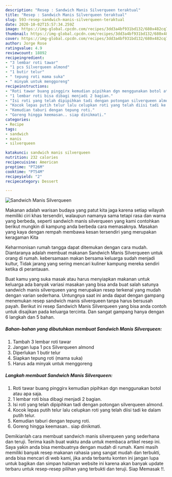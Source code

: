 ```yaml
---
description: "Resep : Sandwich Manis Silverqueen teraktual"
title: "Resep : Sandwich Manis Silverqueen teraktual"
slug: 593-resep-sandwich-manis-silverqueen-teraktual
date: 2020-10-02T15:57:34.259Z
image: https://img-global.cpcdn.com/recipes/3dd3a4bf931bd132/680x482cq70/sandwich-manis-silverqueen-foto-resep-utama.jpg
thumbnail: https://img-global.cpcdn.com/recipes/3dd3a4bf931bd132/680x482cq70/sandwich-manis-silverqueen-foto-resep-utama.jpg
cover: https://img-global.cpcdn.com/recipes/3dd3a4bf931bd132/680x482cq70/sandwich-manis-silverqueen-foto-resep-utama.jpg
author: Jorge Rose
ratingvalue: 4.9
reviewcount: 18892
recipeingredient:
- "3 lembar roti tawar"
- "1 pcs Silverqueen almond"
- "1 butir telur"
- " tepung roti mama suka"
- " minyak untuk menggoreng"
recipeinstructions:
- "Roti tawar buang pinggirx kemudian pipihkan dgn menggunakan botol atau apa saja."
- "1 lembar roti bisa dibagi menjadi 2 bagian."
- "Isi roti yang telah dipipihkan tadi dengan potongan silverqueen almond."
- "Kocok lepas putih telur lalu celupkan roti yang telah diisi tadi ke dalam putih telur."
- "Kemudian taburi dengan tepung roti."
- "Goreng hingga keemasan.. siap dinikmati."
categories:
- Recipe
tags:
- sandwich
- manis
- silverqueen

katakunci: sandwich manis silverqueen 
nutrition: 232 calories
recipecuisine: American
preptime: "PT26M"
cooktime: "PT54M"
recipeyield: "2"
recipecategory: Dessert

---
```



![Sandwich Manis Silverqueen](https://img-global.cpcdn.com/recipes/3dd3a4bf931bd132/680x482cq70/sandwich-manis-silverqueen-foto-resep-utama.jpg)

Makanan adalah warisan budaya yang patut kita jaga karena setiap wilayah memiliki ciri khas tersendiri, walaupun namanya sama tetapi rasa dan warna yang berbeda, seperti sandwich manis silverqueen yang kami contohkan berikut mungkin di kampung anda berbeda cara memasaknya. Masakan yang kaya dengan rempah membawa kesan tersendiri yang merupakan keragaman Kita



Keharmonisan rumah tangga dapat ditemukan dengan cara mudah. Diantaranya adalah membuat makanan Sandwich Manis Silverqueen untuk orang di rumah. kebersamaan makan bersama keluarga sudah menjadi kultur, Tidak jarang yang sering mencari kuliner kampung mereka sendiri ketika di perantauan.

Buat kamu yang suka masak atau harus menyiapkan makanan untuk keluarga ada banyak variasi masakan yang bisa anda buat salah satunya sandwich manis silverqueen yang merupakan resep terkenal yang mudah dengan varian sederhana. Untungnya saat ini anda dapat dengan gampang menemukan resep sandwich manis silverqueen tanpa harus bersusah payah.
Berikut ini resep Sandwich Manis Silverqueen yang bisa anda contoh untuk disajikan pada keluarga tercinta. Dan sangat gampang hanya dengan 6 langkah dan 5 bahan.


<!--inarticleads1-->

##### Bahan-bahan yang dibutuhkan membuat Sandwich Manis Silverqueen:

1. Tambah 3 lembar roti tawar
1. Jangan lupa 1 pcs Silverqueen almond
1. Diperlukan 1 butir telur
1. Siapkan  tepung roti (mama suka)
1. Harus ada  minyak untuk menggoreng




<!--inarticleads2-->

##### Langkah membuat  Sandwich Manis Silverqueen:

1. Roti tawar buang pinggirx kemudian pipihkan dgn menggunakan botol atau apa saja.
1. 1 lembar roti bisa dibagi menjadi 2 bagian.
1. Isi roti yang telah dipipihkan tadi dengan potongan silverqueen almond.
1. Kocok lepas putih telur lalu celupkan roti yang telah diisi tadi ke dalam putih telur.
1. Kemudian taburi dengan tepung roti.
1. Goreng hingga keemasan.. siap dinikmati.




Demikianlah cara membuat sandwich manis silverqueen yang sederhana dan teruji. Terima kasih buat waktu anda untuk membaca artikel resep ini. Saya yakin anda bisa membuatnya dengan mudah di rumah. Kami masih memiliki banyak resep makanan rahasia yang sangat mudah dan terbukti, anda bisa mencari di web kami, jika anda terbantu konten ini jangan lupa untuk bagikan dan simpan halaman website ini karena akan banyak update terbaru untuk resep-resep pilihan yang terbukti dan teruji. Siap Memasak !!. 
